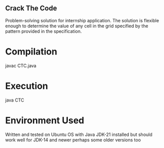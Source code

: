 ## Crack The Code
Problem-solving solution for internship application.
The solution is flexible enough to determine the value of any cell in the grid specified by the pattern provided in the specification.

Compilation
===========
javac CTC.java

Execution
===========
java CTC

Environment Used
===========
Written and tested on Ubuntu OS with Java JDK-21 installed but should work well for JDK-14 and newer perhaps some older versions too
